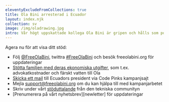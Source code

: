 ```yaml
---
eleventyExcludeFromCollections: true
title: Ola Bini arresterad i Ecuador
layout: index.njk
collection: sv
image: /img/oladrawing.jpg
intro: Vår högt uppskattade kollega Ola Bini är gripen och hålls som politisk fånge i Ecuador.
---
```


Agera nu för att visa ditt stöd:

- Följ [@FreeOlaBini], twittra [#FreeOlaBini] och besök freeolabini.org för uppdateringar
- [Stötta familjen med deras ekonomiska utgifter][donate], som t.ex. advokatkostnader och färskt vatten till Ola
- [Skicka ett mail][codepink] till Ecuadors president via Code Pinks kampanjsajt
- Mejla [support@freeolabini.org] om du kan hjälpa till med kampanjarbetet
- Skriv under vårt [stöduttalande][statement] från den tekniska communityn
- [Prenumerera på vårt nyhetsbrev][newletter] för uppdateringar

[@FreeOlaBini]: http://twitter.com/FreeOlaBini
[#FreeOlaBini]: https://twitter.com/intent/tweet?url=https://freeolabini.org&text=Digital+rights+defender+Ola+Bini+has+been+imprisoned+in+Ecuador.+Please+follow+@FreeOlaBini&hastags=FreeOlaBini
[donate]: https://www.gofundme.com/freeolabini
[codepink]: https://www.codepink.org/free-ola-bini
[support@freeolabini.org]: mailto:support@freeolabini.org
[statement]: /sv/statement/
[newsletter]: /sv/subscribe/
